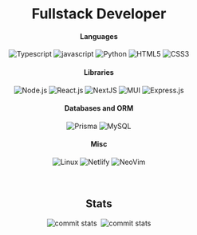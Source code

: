 <div align="center">
    <h1>Fullstack Developer</h1>
	<h4>Languages</h4>
	<div>
		<img src="https://img.shields.io/badge/TypeScript-007ACC?style=for-the-badge&logo=typescript&logoColor=white"
			alt="Typescript" />
		<img src="https://img.shields.io/badge/JavaScript-F7DF1E?style=for-the-badge&logo=javascript&logoColor=black"
			alt="javascript" />
		<img src="https://img.shields.io/badge/Python-14354C?style=for-the-badge&logo=python&logoColor=white"
			alt="Python" />
		<img src="https://img.shields.io/badge/HTML5-E34F26?style=for-the-badge&logo=html5&logoColor=white"
			alt="HTML5" />
		<img src="https://img.shields.io/badge/CSS3-1572B6?style=for-the-badge&logo=css3&logoColor=white"
			alt="CSS3" />
	</div>
	<h4>Libraries</h4>
	<div align="center">
		<img src="https://img.shields.io/badge/Node.js-43853D?style=for-the-badge&logo=node.js&logoColor=white"
			alt="Node.js" />
		<img src="https://img.shields.io/badge/React-20232A?style=for-the-badge&logo=react&logoColor=61DAFB"
			alt="React.js" />
		<img src="https://img.shields.io/badge/Next.js-000?logo=nextdotjs&logoColor=fff&style=for-the-badge"
			alt="NextJS" />
		<img src="https://img.shields.io/badge/Material--UI-0081CB?style=for-the-badge&logo=material-ui&logoColor=white"
			alt="MUI" />
		<img src="https://img.shields.io/badge/Express.js-404D59?style=for-the-badge" alt="Express.js" />
	</div>
	<h4>Databases and ORM </h4>
	<div align="center">
		<img src="https://img.shields.io/badge/Prisma-3982CE?style=for-the-badge&logo=Prisma&logoColor=white"
			alt="Prisma" />
		<img src="https://img.shields.io/badge/MySQL-00000F?style=for-the-badge&logo=mysql&logoColor=white"
			alt="MySQL" />
	</div>
	<h4>Misc</h4>
	<div>
		<img src="https://img.shields.io/badge/Linux-FCC624?style=for-the-badge&logo=linux&logoColor=black"
			alt="Linux" />
		<img src="https://img.shields.io/badge/Netlify-00C7B7?style=for-the-badge&logo=netlify&logoColor=white"
			alt="Netlify" />
		<img src="https://img.shields.io/badge/NeoVim-%2357A143.svg?&style=for-the-badge&logo=neovim&logoColor=white"
			alt="NeoVim" />
	</div>
	<br/>
	<br/>
	<h2>Stats</h2>
	<div>
		<img src="http://github-profile-summary-cards.vercel.app/api/cards/repos-per-language?username=decipher-cs&theme=midnight_purple&exclude={exclude}"
			alt="commit stats" />
		<img src="http://github-profile-summary-cards.vercel.app/api/cards/stats?username=decipher-cs&theme=midnight_purple"
			alt="" />
		<img src="http://github-profile-summary-cards.vercel.app/api/cards/profile-details?username=decipher-cs&theme=midnight_purple"
			alt="commit stats" />
	</div>
	<br/>
	<br/>
</div>
